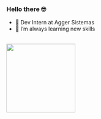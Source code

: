 ### Hello there 🤓

- 🔭 Dev Intern at Agger Sistemas
- 🌱 I’m always learning new skills

<br>

<div align="left">
  <a href="https://github.com/feliperodrigs1">
  <img height="180em" src="https://github-readme-stats.vercel.app/api?username=feliperodrigs1&show_icons=true&theme=tokyonight&include_all_commits=true&count_private=true"/>
</div>
<br> 
  
<!--
**feliperodrigs1/feliperodrigs1** is a ✨ _special_ ✨ repository because its `README.md` (this file) appears on your GitHub profile.

Here are some ideas to get you started:

- 🔭 I’m currently working on ...
...
- 👯 I’m looking to collaborate on ...
- 🤔 I’m looking for help with ...
- 💬 Ask me about ...
- 📫 How to reach me: ...
- 😄 Pronouns: ...
- ⚡ Fun fact: ...
-->
